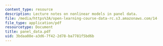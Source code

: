 ```yaml
---
content_type: resource
description: Lecture notes on nonlinear models in panel data.
file: /media/https%3A/open-learning-course-data-rc.s3.amazonaws.com/14-386-new-econometric-methods-spring-2007/3bdaa08ea3d67f422d78ba7781f5bd6b_panel_data.pdf
file_type: application/pdf
resourcetype: Document
title: panel_data.pdf
uid: 3bdaa08e-a3d6-7f42-2d78-ba7781f5bd6b
---
```

